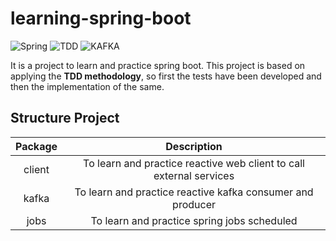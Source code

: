# learning-spring-boot

![Spring](https://img.shields.io/badge/Spring-00C800)
![TDD](https://img.shields.io/badge/TDD-8200C8)
![KAFKA](https://img.shields.io/badge/Kafka-27BBB2)

It is a project to learn and practice spring boot. This project is based on applying the **TDD methodology**, so first
the tests have been developed and then the implementation of the same.

## Structure Project

| **Package** |                           **Description**                           |
|:-----------:|:-------------------------------------------------------------------:|
|   client    | To learn and practice reactive web client to call external services |
|    kafka    |     To learn and practice reactive kafka consumer and producer      |
|    jobs     |             To learn and practice spring jobs scheduled             |
